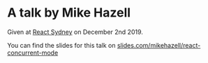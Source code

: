 # A talk by Mike Hazell

Given at [React Sydney](https://beta.cete.io/react-sydney) on December 2nd 2019.

You can find the slides for this talk on [slides.com/mikehazell/react-concurrent-mode](https://slides.com/mikehazell/react-concurrent-mode)
